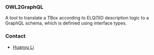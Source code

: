 ### OWL2GraphQL

A tool to translate a TBox according to ELQ(1)D description logic to a GraphQL schema, which is definied using interface types.

### Contact

* [Huanyu Li](https://www.ida.liu.se/~huali50/)
